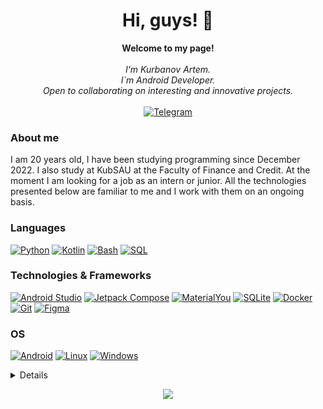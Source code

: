 <h1 align="center">Hi, guys! 👋</h1>

<p align="center">
    <b>Welcome to my page!</b><br><br>
    <i>
        I'm Kurbanov Artem.<br>
        I`m Android Developer.<br>
        Open to collaborating on interesting and innovative projects.<br>
    </i><br>
    <a href='https://t.me/Kurbanov_artem'>
        <img src='https://img.shields.io/badge/Telegram-blue?style=flat-square&logo=telegram' alt='Telegram'>
    </a>
    <!--<a href="https://www.linkedin.com/in/wervlad">
        <img src="https://img.shields.io/badge/LinkedIn-blue?style=flat-square&logo=linkedin" alt="LinkedIn">
    </a>-->
<!--     <a href="https://leetcode.com/JLidero">
        <img src="https://img.shields.io/badge/LeetCode-blue?style=flat-square&logo=LeetCode" alt="LeetCode">
    </a> -->
</p>

<div>
    <h3>About me</h3>
    <p>I am 20 years old, I have been studying programming since December 2022. I also study at KubSAU at the Faculty of Finance and Credit.
            At the moment I am looking for a job as an intern or junior. All the technologies presented below are familiar to me and I work with them on an ongoing basis.
    </p>
</div>

### Languages
[![Python](https://img.shields.io/badge/python-black?style=for-the-badge&logo=python)](https://github.com/uspesh)
[![Kotlin](https://img.shields.io/badge/Kotlin-black?&style=for-the-badge&logo=kotlin)](https://github.com/uspesh)
[![Bash](https://img.shields.io/badge/bash-black?style=for-the-badge&logo=gnu-bash&logoColor=white)](https://github.com/uspesh)
[![SQL](https://img.shields.io/badge/sql-black?style=for-the-badge&logo=mysql)](https://github.com/uspesh)

### Technologies & Frameworks
<!--[![Django](https://img.shields.io/badge/django-black?style=for-the-badge&logo=django)](https://github.com/uspesh)
[![FastAPI](https://img.shields.io/badge/fastapi-black?style=for-the-badge&logo=fastapi)](https://github.com/uspesh)
[![SQLAlchemy](https://img.shields.io/badge/sqlalchemy-black?style=for-the-badge&logo=sqlalchemy)](https://github.com/uspesh)-->
[![Android Studio](https://img.shields.io/badge/Android_Studio-black?style=for-the-badge&logo=android-studio&logoColor=white)](https://github.com/uspesh)
[![Jetpack Compose](https://camo.githubusercontent.com/af64d3cca61e4ed6e4f6590e52a3060bfd6821db1697d4c335b114973316d46b/68747470733a2f2f696d672e736869656c64732e696f2f7374617469632f76313f7374796c653d666f722d7468652d6261646765266d6573736167653d4a65747061636b2b436f6d706f736526636f6c6f723d343238354634266c6f676f3d4a65747061636b2b436f6d706f7365266c6f676f436f6c6f723d464646464646266c6162656c3d)](https://github.com/uspesh)
[![MaterialYou](https://img.shields.io/badge/Material--UI-black?style=for-the-badge&logo=material-ui&logoColor=white)](https://github.com/uspesh)
[![SQLite](https://img.shields.io/badge/SQLite-black?style=for-the-badge&logo=sqlite&logoColor=white)](https://github.com/uspesh)
[![Docker](https://img.shields.io/badge/docker-black?style=for-the-badge&logo=docker)](https://github.com/uspesh)
[![Git](https://img.shields.io/badge/git-black?style=for-the-badge&logo=git)](https://github.com/uspesh)
[![Figma](https://img.shields.io/badge/Figma-black?style=for-the-badge&logo=figma&logoColor=white)](https://github.com/uspesh)

### OS
[![Android](https://img.shields.io/badge/Android-black?style=for-the-badge&logo=android&logoColor=white)](https://github.com/uspesh)
[![Linux](https://img.shields.io/badge/linux-black?style=for-the-badge&logo=Linux)](https://github.com/uspesh)
[![Windows](https://img.shields.io/badge/Windows-black?style=for-the-badge&logo=Windows)](https://github.com/uspesh)

<details>
<p align="center">
  <a href="https://github.com/uspesh">
    <img src="http://github-profile-summary-cards.vercel.app/api/cards/profile-details?username=uspesh&theme=transparent" />
  </a>
  <a href="https://github.com/uspesh">
    <img src="https://github-readme-streak-stats.herokuapp.com/?user=uspesh&hide_border=true&card_width=338&theme=transparent" />
  </a>
  <a href="https://github.com/uspesh">
    <img src="http://github-profile-summary-cards.vercel.app/api/cards/stats?username=uspesh&theme=transparent" />
  </a>
</p>
</details>

<p align="center">
  <a href="https://github.com/uspesh">
    <img src="https://komarev.com/ghpvc/?username=uspesh&color=blue&style=flat)" />
  </a>
</p>
